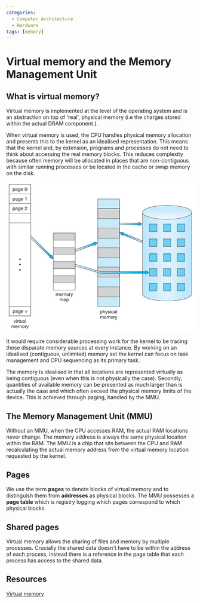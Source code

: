 ```yaml
---
categories:
  - Computer Architecture
  - Hardware
tags: [memory]
---
```


# Virtual memory and the Memory Management Unit

## What is virtual memory?

Virtual memory is implemented at the level of the operating system and is an abstraction on top of 'real', physical memory (i.e the charges stored within the actual DRAM component.).

When virtual memory is used, the CPU handles physical memory allocation and presents this to the kernel as an idealised representation. This means that the kernel and, by extension, programs and processes do not need to think about accessing the real memory blocks. This reduces complexity because often memory will be allocated in places that are non-contiguous with similar running processes or be located in the cache or swap memory on the disk.

![](/img/virtual-memory-diagram.jpg)

It would require considerable processing work for the kernel to be tracing these disparate memory sources at every instance. By working on an idealised (contiguous, unlimited) memory set the kernel can focus on task management and CPU sequencing as its primary task.

The memory is idealised in that all locations are represented virtually as being contiguous (even when this is not physically the case). Secondly, quantities of available memory can be presented as much larger than is actually the case and which often exceed the physical memory limits of the device. This is achieved through paging, handled by the MMU.

## The Memory Management Unit (MMU)

Without an MMU, when the CPU accesses RAM, the actual RAM locations never change. The memory address is always the same physical location within the RAM. The MMU is a chip that sits between the CPU and RAM recalculating the actual memory address from the virtual memory location requested by the kernel.

## Pages

We use the term **pages** to denote blocks of virtual memory and to distinguish them from **addresses** as physical blocks. The MMU possesses a **page table** which is registry logging which pages correspond to which physical blocks.

## Shared pages

Virtual memory allows the sharing of files and memory by multiple processes. Crucially the shared data doesn't have to be within the address of each process, instead there is a reference in the page table that each process has access to the shared data.

## Resources

[Virtual memory](https://www.cs.uic.edu/~jbell/CourseNotes/OperatingSystems/9_VirtualMemory.html#:~:text=Virtual%20memory%20also%20allows%20the,to%20more%20than%20one%20process)

